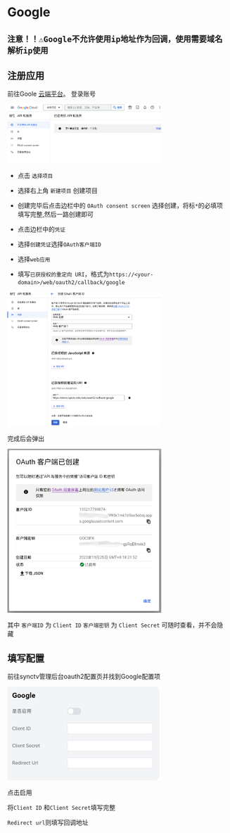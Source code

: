 # Google
## `注意！！⚠️Google不允许使用ip地址作为回调，使用需要域名解析ip使用`
## 注册应用
前往Goole [云端平台](https://console.cloud.google.com/projectselector2/apis/dashboard?project=_&supportedpurview=project)。
登录账号

<img width="350px" alt="oauth2-google-mkdir" src="/img/oauth2/oauth2-google-mkdir.jpg"/>


* 点击 `选择项目`
* 选择右上角 `新建项目` 创建项目
* 创建完毕后点击边栏中的 `OAuth consent screen` 选择创建，将标`*`的必填项填写完整,然后一路创建即可

* 点击边栏中的`凭证`
* 选择`创建凭证`选择`OAuth客户端ID`
* 选择`web应用`
* 填写`已获授权的重定向 URI`，格式为`https://<your-domain>/web/oauth2/callback/google`

<img width="350px" alt="oauth2-google-ID" src="/img/oauth2/oauth2-google-ID.jgp"/>

完成后会弹出

<img width="350px" alt="oauth2-google" src="/img/oauth2/oauth2-google.jpg"/>

其中 
`客户端ID` 为 `Client ID`
`客户端密钥` 为 `Client Secret`
可随时查看，并不会隐藏
## 填写配置
前往synctv管理后台oauth2配置页并找到Google配置项

<img width="350px"
alt="oauth2-google-config"
src="/img/oauth2/oauth2-google-config.jpg"
/>

点击启用

将`Client ID` 和`Client Secret`填写完整

`Redirect url`则填写回调地址